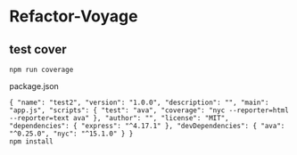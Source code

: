 # Refactor-Voyage
## test cover
`
npm run coverage
`

package.json

`{
  "name": "test2",
  "version": "1.0.0",
  "description": "",
  "main": "app.js",
  "scripts": {
    "test": "ava",
    "coverage": "nyc --reporter=html --reporter=text ava"
  },
  "author": "",
  "license": "MIT",
  "dependencies": {
    "express": "^4.17.1"
  },
  "devDependencies": {
    "ava": "^0.25.0",
    "nyc": "^15.1.0"
  }
} `  
`npm install`

